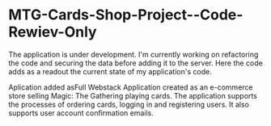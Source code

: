 # MTG-Cards-Shop-Project--Code-Rewiev-Only
The application is under development. I'm currently working on refactoring the code and securing the data before adding it to the server. Here the code adds as a readout the current state of my application's code.

Aplication added asFull Webstack Application created as an e-commerce store selling Magic: The Gathering playing cards. The application supports the processes of ordering cards, logging in and registering users. It also supports user account confirmation emails.
